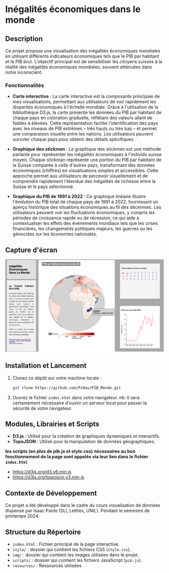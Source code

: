 # Inégalités économiques dans le monde

## Description

Ce projet propose une visualisation des inégalités économiques mondiales en utilisant différents indicateurs économiques tels que le PIB par habitant et le PIB brut. L'objectif principal est de sensibiliser les citoyens suisses à la réalité des inégalités économiques mondiales, souvent atténuées dans notre inconscient.

### Fonctionnalités

- **Carte interactive** : La carte interactive est la composante principale de mes visualisations, permettant aux utilisateurs de voir rapidement les disparités économiques à l'échelle mondiale. Grâce à l'utilisation de la bibliothèque D3.js, la carte présente les données du PIB par habitant de chaque pays en coloration graduelle, reflétant des valeurs allant de faibles à élevées. Cette représentation facilite l'identification des pays avec les niveaux de PIB extrêmes – très hauts ou très bas – et permet une comparaison visuelle entre les nations. Les utilisateurs peuvent survoler chaque pays pour obtenir des détails spécifiques.
  
- **Graphique des stickmen** : Le graphique des stickmen est une méthode parlante pour représenter les inégalités économiques à l'individu suisse moyen. Chaque stickman représente une portion du PIB par habitant de la Suisse comparée à celle d'autres pays, transformant des données économiques (chiffres) en visualisations simples et accessibles. Cette approche permet aux utilisateurs de percevoir visuellement et de comprendre rapidement l'étendue des inégalités de richesse entre la Suisse et le pays sélectionné.

- **Graphique du PIB de 1991 à 2022** : Ce graphique linéaire illustre l'évolution du PIB total de chaque pays de 1991 à 2022, fournissant un aperçu historique des situations économiques au fil des décennies. Les utilisateurs peuvent voir les fluctuations économiques, y compris les périodes de croissance rapide ou de récession, ce qui aide à contextualiser les effets des événements mondiaux tels que les crises financières, les changements politiques majeurs, les guerres ou les génocides sur les économies nationales.

## Capture d'écran

 ![Capture d'écran](img/screenshot1.png)
 
## Installation et Lancement

1. Clonez ce dépôt sur votre machine locale :
    ```bash
    git clone https://github.com/PiHau/PIB_Monde.git
    ```

2. Ouvrez le fichier `index.html` dans votre navigateur. nb: Il sera certainement nécessaire d'ouvrir un serveur local pour passer la sécurité de votre navigateur.

## Modules, Librairies et Scripts

- **D3.js** : Utilisé pour la création de graphiques dynamiques et interactifs.
- **TopoJSON** : Utilisé pour la manipulation de données géographiques.

 **les scripts (en plus de pib.js et style.css) nécessaires au bon fonctionnement de la page sont appelés via leur lien dans le fichier `index.html`**

- https://d3js.org/d3.v6.min.js
- https://d3js.org/topojson.v3.min.js


## Contexte de Développement

Ce projet a été développé dans le cadre du cours visualisation de données dispensé par Isaac Pante (SLI, Lettres, UNIL). Pendant le semestre de printemps 2024.

## Structure du Répertoire

- `index.html` : Fichier principal de la page interactive.
- `style/` : dossier qui contient les fichiers CSS (`style.css`).
- `img/` : dossier qui contient les images utilisées dans le projet.
- `scripts/` : dossier qui contient les fichiers JavaScript (`pib.js`).
- `resources/` : Ressources utilisées

